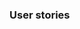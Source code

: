 <link rel="stylesheet" href="{{baseUrl}}/book/css/textbook.css">

<div class="website-content">

### User stories

<div id="main">

<include src="./introduction/topicPanel.md" />
<include src="./details/topicPanel.md" />
<include src="./usage/topicPanel.md" />

</div>
</div>
